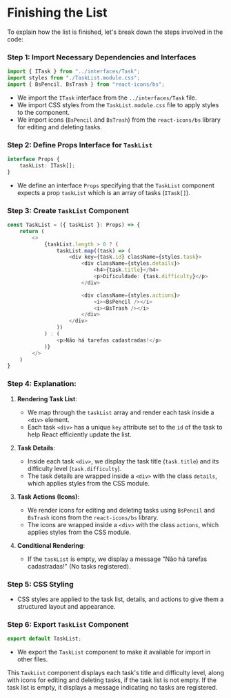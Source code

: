 # Finishing the List

To explain how the list is finished, let's break down the steps involved in the code:

### Step 1: Import Necessary Dependencies and Interfaces

```typescript
import { ITask } from "../interfaces/Task";
import styles from "./TaskList.module.css";
import { BsPencil, BsTrash } from "react-icons/bs";
```

- We import the `ITask` interface from the `../interfaces/Task` file.
- We import CSS styles from the `TaskList.module.css` file to apply styles to the component.
- We import icons (`BsPencil` and `BsTrash`) from the `react-icons/bs` library for editing and deleting tasks.

### Step 2: Define Props Interface for `TaskList`

```typescript
interface Props {
    taskList: ITask[];
}
```

- We define an interface `Props` specifying that the `TaskList` component expects a prop `taskList` which is an array of tasks (`ITask[]`).

### Step 3: Create `TaskList` Component

```typescript
const TaskList = ({ taskList }: Props) => {
    return (
        <>
            {taskList.length > 0 ? (
                taskList.map((task) => (
                    <div key={task.id} className={styles.task}>
                        <div className={styles.details}>
                            <h4>{task.title}</h4>
                            <p>Dificuldade: {task.difficulty}</p>
                        </div>

                        <div className={styles.actions}>
                            <i><BsPencil /></i>
                            <i><BsTrash /></i>
                        </div>
                    </div>
                ))
            ) : (
                <p>Não há tarefas cadastradas!</p>
            )}
        </>
    )
}
```

### Step 4: Explanation:

1. **Rendering Task List**:
   - We map through the `taskList` array and render each task inside a `<div>` element.
   - Each task `<div>` has a unique `key` attribute set to the `id` of the task to help React efficiently update the list.

2. **Task Details**:
   - Inside each task `<div>`, we display the task title (`task.title`) and its difficulty level (`task.difficulty`).
   - The task details are wrapped inside a `<div>` with the class `details`, which applies styles from the CSS module.

3. **Task Actions (Icons)**:
   - We render icons for editing and deleting tasks using `BsPencil` and `BsTrash` icons from the `react-icons/bs` library.
   - The icons are wrapped inside a `<div>` with the class `actions`, which applies styles from the CSS module.

4. **Conditional Rendering**:
   - If the `taskList` is empty, we display a message "Não há tarefas cadastradas!" (No tasks registered).

### Step 5: CSS Styling

- CSS styles are applied to the task list, details, and actions to give them a structured layout and appearance.

### Step 6: Export `TaskList` Component

```typescript
export default TaskList;
```

- We export the `TaskList` component to make it available for import in other files.

This `TaskList` component displays each task's title and difficulty level, along with icons for editing and deleting tasks, if the task list is not empty. If the task list is empty, it displays a message indicating no tasks are registered.